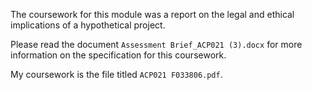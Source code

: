 The coursework for this module was a report on the legal and ethical implications of a hypothetical project.

Please read the document `Assessment Brief_ACP021 (3).docx` for more information on the specification for this coursework.

My coursework is the file titled `ACP021 F033806.pdf`.
